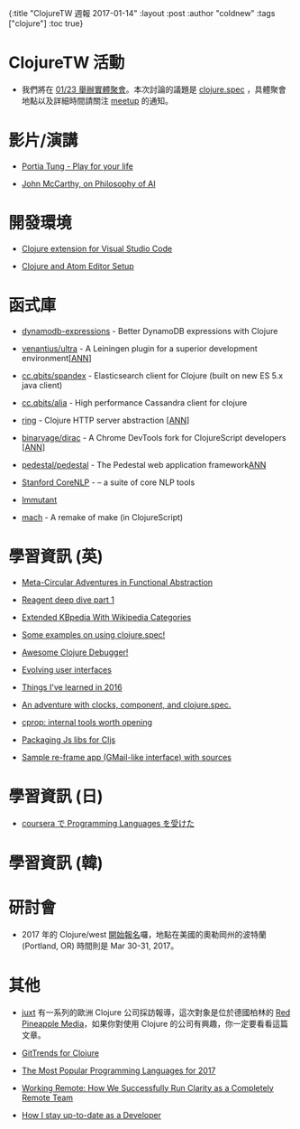 {:title "ClojureTW 週報 2017-01-14"
:layout :post
:author "coldnew"
:tags  ["clojure"]
:toc true}

# ClojureTW 活動

* 我們將在 [01/23 舉辦實體聚會](https://www.meetup.com/Clojure-tw/events/236234639/)。本次討論的議題是 [clojure.spec](http://clojure.org/about/spec) ，具體聚會地點以及詳細時間請關注 [meetup](https://www.meetup.com/Clojure-tw/events/236234639/) 的通知。

# 影片/演講

* [Portia Tung - Play for your life](https://juxt.pro/blog/posts/XT16-portia-tung.html)

* [John McCarthy, on Philosophy of AI](https://www.youtube.com/watch?v=K13_sWm_gZw)

# 開發環境

* [Clojure extension for Visual Studio Code](https://marketplace.visualstudio.com/items?itemName=avli.clojure)

* [Clojure and Atom Editor Setup](https://lemmings.io/clojure-and-atom-editor-setup-40f8f09237b4#.drqeyhba2)

# 函式庫
* [dynamodb-expressions](https://github.com/brabster/dynamodb-expressions) - Better DynamoDB expressions with Clojure

* [venantius/ultra](https://github.com/venantius/ultra) - A Leiningen plugin for a superior development environment[[ANN](https://github.com/venantius/ultra/releases/tag/v0.5.1)]

* [cc.qbits/spandex](https://github.com/mpenet/spandex) - Elasticsearch client for Clojure (built on new ES 5.x java client)

* [cc.qbits/alia](https://github.com/mpenet/alia) - High performance Cassandra client for clojure

* [ring](https://github.com/ring-clojure/ring) - Clojure HTTP server abstraction [[ANN](https://groups.google.com/forum/#!topic/clojure/YDrKBV26rnA)]

* [binaryage/dirac](https://github.com/binaryage/dirac) - A Chrome DevTools fork for ClojureScript developers [[ANN](https://github.com/binaryage/dirac/releases/tag/v1.0.0)]

* [pedestal/pedestal](https://github.com/pedestal/pedestal) - The Pedestal web application framework[ANN](https://github.com/pedestal/pedestal/releases/tag/0.5.2)

* [Stanford CoreNLP](http://stanfordnlp.github.io/CoreNLP/) -  – a suite of core NLP tools

* [Immutant](http://immutant.org/news/2017/01/12/announcing-2-1-6/)

* [mach](https://github.com/juxt/mach) -  A remake of make (in ClojureScript)

# 學習資訊 (英)

* [Meta-Circular Adventures in Functional Abstraction](https://chriskohlhepp.wordpress.com/functional-programming-section/metacircular-adventures-in-functional-abstraction-challenging-clojure-in-common-lisp/)

* [Reagent deep dive part 1](http://timothypratley.blogspot.tw/2017/01/reagent-deep-dive-part-1.html)

* [Extended KBpedia With Wikipedia Categories](http://fgiasson.com/blog/index.php/2017/01/10/extended-kbpedia-with-wikipedia-categories/)

* [Some examples on using clojure.spec!](https://github.com/MrDallOca/spec-examples)

* [Awesome Clojure Debugger!](https://www.reddit.com/r/Clojure/comments/5n4kas/awesome_clojure_debugger/)

* [Evolving user interfaces](https://juxt.pro/blog/posts/re-learn.html)

* [Things I've learned in 2016](http://blog.rlmflores.me/clojure/learning/improving/2017/01/09/things-ive-learned-in-2016/)

* [An adventure with clocks, component, and clojure.spec.](http://spootnik.org/entries/2017/01/09_an-adventure-with-clocks-component-and.html)

* [cprop: internal tools worth opening](https://www.dotkam.com/2017/01/09/cprop-internal-tools-worth-opening/)

* [Packaging Js libs for Cljs](http://www.upgradingdave.com/blog/posts/2017-01-08-cljsjs.html)

* [Sample re-frame app (GMail-like interface) with sources](https://www.reddit.com/r/Clojure/comments/5mmqn7/sample_reframe_app_gmaillike_interface_with/)

# 學習資訊 (日)

* [coursera で Programming Languages を受けた](http://futurismo.biz/archives/6060)


# 學習資訊 (韓)


# 研討會

* 2017 年的 Clojure/west [開始報名](http://2017.clojurewest.org/)囉，地點在美國的奧勒岡州的波特蘭 (Portland, OR) 時間則是 Mar 30-31, 2017。

# 其他

* [juxt](https://juxt.pro) 有一系列的歐洲 Clojure 公司採訪報導，這次對象是位於德國柏林的 [Red Pineapple Media](https://juxt.pro/blog/posts/clojure-in-red-pineapple-media.html)，如果你對使用 Clojure 的公司有興趣，你一定要看看這篇文章。

* [GitTrends for Clojure](http://gittrends.io/#/explore?page=1&language=Clojure&domain=All&growth=All)

* [The Most Popular Programming Languages for 2017](http://news.sys-con.com/node/3983726)

* [Working Remote: How We Successfully Run Clarity as a Completely Remote Team](https://medium.com/claritydesignsystem/working-remote-how-we-successfully-run-clarity-as-a-completely-remote-team-273e5880896b#.myxs5h7ef)

* [How I stay up-to-date as a Developer](https://hackernoon.com/how-do-i-stay-up-to-date-as-a-developer-5ec773e30a82#.rg4vhcm7d)